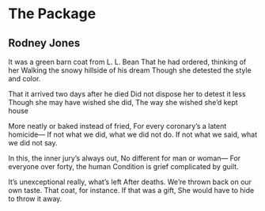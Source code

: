 # The Package
## Rodney Jones
It was a green barn coat from L. L. Bean
That he had ordered, thinking of her
Walking the snowy hillside of his dream
Though she detested the style and color.

That it arrived two days after he died
Did not dispose her to detest it less
Though she may have wished she did,
The way she wished she’d kept house

More neatly or baked instead of fried,
For every coronary’s a latent homicide—
If not what we did, what we did not do.
If not what we said, what we did not say.

In this, the inner jury’s always out,
No different for man or woman—
For everyone over forty, the human
Condition is grief complicated by guilt.

It’s unexceptional really, what’s left
After deaths. We’re thrown back on our own taste.
That coat, for instance. If that was a gift,
She would have to hide to throw it away.